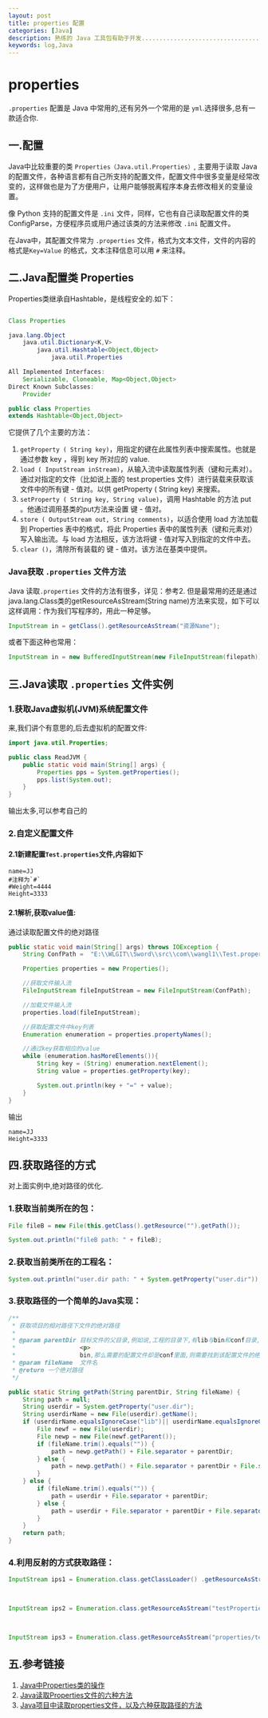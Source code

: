 ```yaml
---
layout: post
title: properties 配置
categories: [Java]
description: 熟练的 Java 工具包有助于开发....................................................................................................................................................................................................
keywords: log,Java
---
```

# properties
`.properties` 配置是 Java 中常用的,还有另外一个常用的是 `yml`.选择很多,总有一款适合你.

## 一.配置 
Java中比较重要的类 `Properties（Java.util.Properties）`, 主要用于读取 Java 的配置文件，各种语言都有自己所支持的配置文件，配置文件中很多变量是经常改变的，这样做也是为了方便用户，让用户能够脱离程序本身去修改相关的变量设置。

像 Python 支持的配置文件是 `.ini` 文件，同样，它也有自己读取配置文件的类 ConfigParse，方便程序员或用户通过该类的方法来修改 `.ini` 配置文件。

在Java中，其配置文件常为 `.properties` 文件，格式为文本文件，文件的内容的格式是`Key=Value` 的格式，文本注释信息可以用 `#` 来注释。

## 二.Java配置类 Properties
Properties类继承自Hashtable，是线程安全的.如下：

```Java

Class Properties

java.lang.Object
    java.util.Dictionary<K,V>
        java.util.Hashtable<Object,Object>
            java.util.Properties

All Implemented Interfaces:
    Serializable, Cloneable, Map<Object,Object>
Direct Known Subclasses:
    Provider

public class Properties
extends Hashtable<Object,Object>
```

它提供了几个主要的方法：

1. `getProperty ( String key)`，用指定的键在此属性列表中搜索属性。也就是通过参数 key ，得到 key 所对应的 value.
2. `load ( InputStream inStream)`，从输入流中读取属性列表（键和元素对）。通过对指定的文件（比如说上面的 test.properties 文件）进行装载来获取该文件中的所有键 - 值对。以供 getProperty ( String key) 来搜索。
3. `setProperty ( String key, String value)`，调用 Hashtable 的方法 put 。他通过调用基类的put方法来设置 键 - 值对。
4. `store ( OutputStream out, String comments)`，以适合使用 load 方法加载到 Properties 表中的格式，将此 Properties 表中的属性列表（键和元素对）写入输出流。与 load 方法相反，该方法将键 - 值对写入到指定的文件中去。
5. `clear ()`，清除所有装载的 键 - 值对。该方法在基类中提供。

### Java获取 `.properties` 文件方法
Java 读取`.properties` 文件的方法有很多，详见：参考2. 但是最常用的还是通过java.lang.Class类的getResourceAsStream(String name)方法来实现，如下可以这样调用：作为我们写程序的，用此一种足够。

```Java
InputStream in = getClass().getResourceAsStream("资源Name");
```

或者下面这种也常用：

```Java
InputStream in = new BufferedInputStream(new FileInputStream(filepath))
```

## 三.Java读取 `.properties` 文件实例

### 1.获取Java虚拟机(JVM)系统配置文件
来,我们讲个有意思的,后去虚拟机的配置文件:

```java
import java.util.Properties;

public class ReadJVM {
    public static void main(String[] args) {
        Properties pps = System.getProperties();
        pps.list(System.out);
    }
}
```

输出太多,可以参考自己的

### 2.自定义配置文件

#### 2.1新建配置`Test.properties`文件,内容如下

```
name=JJ
#注释为`#`
#Weight=4444
Height=3333
```

#### 2.1解析,获取value值:
通过读取配置文件的绝对路径

```java
public static void main(String[] args) throws IOException {
    String ConfPath =  "E:\\WLGIT\\Sword\\src\\com\\wangl1\\Test.properties";

    Properties properties = new Properties();

    //获取文件输入流
    FileInputStream fileInputStream = new FileInputStream(ConfPath);

    //加载文件输入流
    properties.load(fileInputStream);

    //获取配置文件中key列表
    Enumeration enumeration = properties.propertyNames();

    //通过key获取相应的value
    while (enumeration.hasMoreElements()){
        String key = (String) enumeration.nextElement();
        String value = properties.getProperty(key);

        System.out.println(key + "=" + value);
    }
}
```

输出
```
name=JJ
Height=3333
```

## 四.获取路径的方式
对上面实例中,绝对路径的优化.

### 1.获取当前类所在的包：

```java
File fileB = new File(this.getClass().getResource("").getPath());

System.out.println("fileB path: " + fileB);
```

### 2.获取当前类所在的工程名：

```java
System.out.println("user.dir path: " + System.getProperty("user.dir"));
```

### 3.获取路径的一个简单的Java实现：

```java
/**
 * 获取项目的相对路径下文件的绝对路径
 *
 * @param parentDir 目标文件的父目录,例如说,工程的目录下,有lib与bin和conf目录,那么程序运行于lib or
 *                  <p>
 *                  bin,那么需要的配置文件却是conf里面,则需要找到该配置文件的绝对路径
 * @param fileName  文件名
 * @return 一个绝对路径
 */

public static String getPath(String parentDir, String fileName) {
    String path = null;
    String userdir = System.getProperty("user.dir");
    String userdirName = new File(userdir).getName();
    if (userdirName.equalsIgnoreCase("lib")|| userdirName.equalsIgnoreCase("bin")) {
        File newf = new File(userdir);
        File newp = new File(newf.getParent());
        if (fileName.trim().equals("")) {
            path = newp.getPath() + File.separator + parentDir;
        } else {
            path = newp.getPath() + File.separator + parentDir + File.separator + fileName;
        }
    } else {
        if (fileName.trim().equals("")) {
            path = userdir + File.separator + parentDir;
        } else {
            path = userdir + File.separator + parentDir + File.separator + fileName;
        }
    }
    return path;
}
```

### 4.利用反射的方式获取路径：

```java
InputStream ips1 = Enumeration.class.getClassLoader() .getResourceAsStream("cn/zhao/enumStudy/testPropertiesPath1.properties");

        

InputStream ips2 = Enumeration.class.getResourceAsStream("testPropertiesPath1.properties");

        

InputStream ips3 = Enumeration.class.getResourceAsStream("properties/testPropertiesPath2.properties");
```

## 五.参考链接
1. [Java中Properties类的操作](http://www.cnblogs.com/bakari/p/3562244.html)
2. [Java读取Properties文件的六种方法](http://blog.csdn.net/Senton/article/details/4083127)
3. [Java项目中读取properties文件，以及六种获取路径的方法](http://www.cnblogs.com/allenzhaox/p/3215776.html)